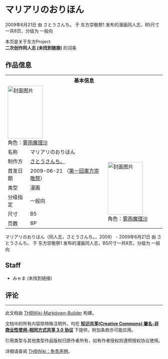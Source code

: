 # マリアリのおりほん

<!-- source html: G:\repos\THBWiki-Markdown-Builder\THBWikiMarkdown\Temp\main\3\30\ns0%3A%E3%83%9E%E3%83%AA%E3%82%A2%E3%83%AA%E3%81%AE%E3%81%8A%E3%82%8A%E3%81%BB%E3%82%93.html -->

2009年6月21日 由 さとうさんち。 于 东方崇敬祭1 发布的漫画同人志，B5尺寸一共8页，分级为 一般向

本页是关于东方Project  
 **二次创作同人志 (未找到链接)** 的词条

## 作品信息

<table><tbody><tr><th colspan="3">基本信息</th></tr><tr><td class="cover-artwork-mobile" colspan="2"><a href="./文件-マリアリのおりほん封面.jpg.md" class="image" title="封面图片"><img alt="封面图片" src="https://upload.thwiki.cc/thumb/2/25/%E3%83%9E%E3%83%AA%E3%82%A2%E3%83%AA%E3%81%AE%E3%81%8A%E3%82%8A%E3%81%BB%E3%82%93%E5%B0%81%E9%9D%A2.jpg/112px-%E3%83%9E%E3%83%AA%E3%82%A2%E3%83%AA%E3%81%AE%E3%81%8A%E3%82%8A%E3%81%BB%E3%82%93%E5%B0%81%E9%9D%A2.jpg" decoding="async" loading="lazy" width="112" height="168" srcset="https://upload.thwiki.cc/thumb/2/25/%E3%83%9E%E3%83%AA%E3%82%A2%E3%83%AA%E3%81%AE%E3%81%8A%E3%82%8A%E3%81%BB%E3%82%93%E5%B0%81%E9%9D%A2.jpg/168px-%E3%83%9E%E3%83%AA%E3%82%A2%E3%83%AA%E3%81%AE%E3%81%8A%E3%82%8A%E3%81%BB%E3%82%93%E5%B0%81%E9%9D%A2.jpg 1.5x, https://upload.thwiki.cc/thumb/2/25/%E3%83%9E%E3%83%AA%E3%82%A2%E3%83%AA%E3%81%AE%E3%81%8A%E3%82%8A%E3%81%BB%E3%82%93%E5%B0%81%E9%9D%A2.jpg/224px-%E3%83%9E%E3%83%AA%E3%82%A2%E3%83%AA%E3%81%AE%E3%81%8A%E3%82%8A%E3%81%BB%E3%82%93%E5%B0%81%E9%9D%A2.jpg 2x" data-file-width="400" data-file-height="600"></a><div class="cover-char">角色：<a href="./雾雨魔理沙.md" title="雾雨魔理沙">雾雨魔理沙</a></div></td>
</tr><tr><td class="label">名称</td><td colspan="2"> マリアリのおりほん </td></tr><tr><td class="label">制作方</td><td><a href="./さとうさんち。.md" title="さとうさんち。">さとうさんち。</a></td><td class="cover-artwork" rowspan="6" style="min-width:168px;"><a href="./文件-マリアリのおりほん封面.jpg.md" class="image" title="封面图片"><img alt="封面图片" src="https://upload.thwiki.cc/thumb/2/25/%E3%83%9E%E3%83%AA%E3%82%A2%E3%83%AA%E3%81%AE%E3%81%8A%E3%82%8A%E3%81%BB%E3%82%93%E5%B0%81%E9%9D%A2.jpg/112px-%E3%83%9E%E3%83%AA%E3%82%A2%E3%83%AA%E3%81%AE%E3%81%8A%E3%82%8A%E3%81%BB%E3%82%93%E5%B0%81%E9%9D%A2.jpg" decoding="async" loading="lazy" width="112" height="168" srcset="https://upload.thwiki.cc/thumb/2/25/%E3%83%9E%E3%83%AA%E3%82%A2%E3%83%AA%E3%81%AE%E3%81%8A%E3%82%8A%E3%81%BB%E3%82%93%E5%B0%81%E9%9D%A2.jpg/168px-%E3%83%9E%E3%83%AA%E3%82%A2%E3%83%AA%E3%81%AE%E3%81%8A%E3%82%8A%E3%81%BB%E3%82%93%E5%B0%81%E9%9D%A2.jpg 1.5x, https://upload.thwiki.cc/thumb/2/25/%E3%83%9E%E3%83%AA%E3%82%A2%E3%83%AA%E3%81%AE%E3%81%8A%E3%82%8A%E3%81%BB%E3%82%93%E5%B0%81%E9%9D%A2.jpg/224px-%E3%83%9E%E3%83%AA%E3%82%A2%E3%83%AA%E3%81%AE%E3%81%8A%E3%82%8A%E3%81%BB%E3%82%93%E5%B0%81%E9%9D%A2.jpg 2x" data-file-width="400" data-file-height="600"></a><div class="cover-char">角色：<a href="./雾雨魔理沙.md" title="雾雨魔理沙">雾雨魔理沙</a></div></td>
</tr><tr><td class="label">首发日期</td><td>2009-06-21&#160;（<a href="/展会作品列表?e=%E4%B8%9C%E6%96%B9%E5%B4%87%E6%95%AC%E7%A5%AD%231">第一回東方崇敬祭</a>）</td></tr><tr><td class="label">类型</td><td>漫画</td></tr><tr><td class="label">分级指定</td><td>一般向</td></tr><tr><td class="label">尺寸</td><td>B5</td></tr><tr><td class="label">页数</td><td>8P</td></tr></tbody></table>

マリアリのおりほん（同人志，さとうさんち。，2009） - 2009年6月21日 由 さとうさんち。 于 东方崇敬祭1 发布的漫画同人志，B5尺寸一共8页，分级为 一般向

## Staff
- みゃま (未找到链接)


## 评论




---

此文档由 [THBWiki-Markdown-Builder](https://github.com/Delsin-Yu/THBWiki-Markdown-Builder) 构建。

文档中的所有内容除特殊注明外，均在 [**知识共享(Creative Commons) 署名-非商业性使用-相同方式共享 3.0 协议**](https://creativecommons.org/licenses/by-sa/3.0/deed.zh-hans) 下提供，附加条款亦可能应用。

引用类型与其他类型作品版权归原作者所有，如有作者授权则遵照授权协议使用。

详细请查阅 [THBWiki：免责声明](https://thbwiki.cc/THBWiki:%E5%85%8D%E8%B4%A3%E5%A3%B0%E6%98%8E)。

